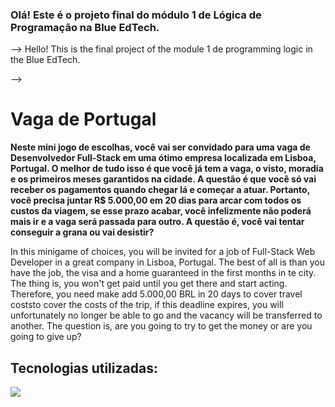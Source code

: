 ### Olá! Este é o projeto final do módulo 1 de Lógica de Programação na Blue EdTech.
--> Hello! This is the final project of the module 1 de programming logic in the Blue EdTech.

-->

<!DOCTYPE html>
<html lang="en">
<head>
  <meta charset="UTF-8">
  <meta http-equiv="X-UA-Compatible" content="IE=edge">
  <meta name="viewport" content="width=device-width, initial-scale=1.0">
</head>
<body>
  
  <h1> Vaga de Portugal </h1>
  <p> <strong> Neste mini jogo de escolhas, você vai ser convidado para uma vaga de Desenvolvedor Full-Stack em uma ótimo empresa localizada em Lisboa, Portugal. O melhor de tudo isso é que você já tem a vaga, o visto, moradia e os primeiros meses garantidos na cidade. A questão é que você só vai receber os pagamentos quando chegar lá e começar a atuar. Portanto, você precisa juntar R$ 5.000,00 em 20 dias para arcar com todos os custos da viagem, se esse prazo acabar, você infelizmente não poderá mais ir e a vaga será passada para outro. A questão é, você vai tentar conseguir a grana ou vai desistir?</strong></p>
  
  <p>In this minigame of choices, you will be invited for a job of Full-Stack Web Developer in a great company in Lisboa, Portugal. The best of all is than you have the job, the visa and a home guaranteed in the first months in te city. The thing is, you won't get paid until you get there and start acting. Therefore, you need make add 5.000,00 BRL in 20 days to cover travel coststo cover the costs of the trip, if this deadline expires, you will unfortunately no longer be able to go and the vacancy will be transferred to another. The question is, are you going to try to get the money or are you going to give up? </p>
  
  <h2> Tecnologias utilizadas: </h2>
  <div>
 <a target="_blank"><img src="https://img.shields.io/badge/JavaScript-F7DF1E?style=for-the-badge&logo=javascript&logoColor=black" target="_blank"></a> 
</div>
  
</body>
</html>
